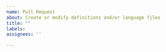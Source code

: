 ```yaml
---
name: Pull Request
about: Create or modify definitions and/or language files
title: ""
labels:
assignees: ''

---
```

<!-- Before creating a pull request to submit a new or modified definition or language file, be certain you have tested your file(s) in game and that they work correctly! -->

<!-- All definitions submitted must follow the same basic layout of GriefDefender's minecraft.conf with USER and ADMIN groups only -->
<!-- Custom grouping can be done by server owners in the manner they choose, and it is easier if everyone is provided with a standard layout to start with -->

<!-- Increment the version string in your definitions file when submitting a change -->
<!-- Version strings are only to be Major.Minor, increment Major only for major changes made to definitions, additions and corrections are minor changes -->

<!-- No comments are to be present in definitions, only definitions and versions string -->

